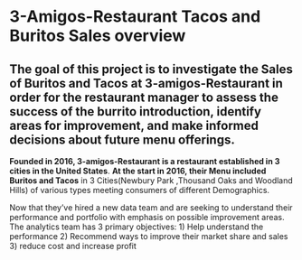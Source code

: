 # 3-Amigos-Restaurant Tacos and Buritos Sales overview
## The goal of this project is to investigate the Sales of Buritos and Tacos at 3-amigos-Restaurant in order for the restaurant manager to assess the success of the burrito introduction, identify areas for improvement, and make informed decisions about future menu offerings.

**Founded in 2016, 3-amigos-Restaurant is a restaurant established in 3 cities in the United States**. **At the start in 2016, their Menu included Buritos and Tacos** in 3 Cities(Newbury Park ,Thousand Oaks and Woodland Hills) of various types meeting consumers of different Demographics.

Now that they’ve hired a new data team and are seeking to understand their performance and portfolio with emphasis on possible improvement areas.
The analytics team has 3 primary  objectives: 1) Help understand the performance 2) Recommend ways to improve their market share and sales 3) reduce cost and increase profit
